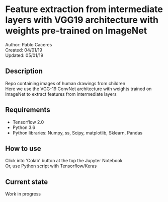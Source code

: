 # Feature extraction from intermediate layers with VGG19 architecture with weights pre-trained on ImageNet  
Author: Pablo Caceres    
Created: 04/01/19  
Updated: 05/01/19  
## Description  
Repo containing images of human drawings from children  
Here we use the VGG-19 ConvNet architecture with weights trained on ImageNet to extract features from intermediate layers  
## Requirements
- Tensorflow 2.0
- Python 3.6
- Python libraries: Numpy, ss, Scipy, matplotlib, Sklearn, Pandas  
## How to use
Click into 'Colab' button at the top the Jupyter Notebook  
Or, use Python script with Tensorflow/Keras  
## Current state
Work in progress
